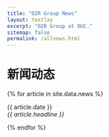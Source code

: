 ```yaml
---
title: "O2R Group News"
layout: textlay
excerpt: "O2R Group at OUC."
sitemap: false
permalink: /allnews.html
---
```


# 新闻动态

{% for article in site.data.news %}
<p>{{ article.date }} <br>
<em>{{ article.headline }}</em></p>
{% endfor %}